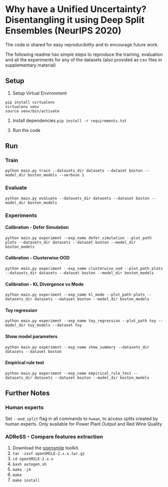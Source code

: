 # Why have a Unified Uncertainty? Disentangling it using Deep Split Ensembles (NeurIPS 2020)

The code is shared for easy reproducibility and to encourage future work.

The following readme has simple steps to reproduce the training, evaluation and all the experiments for any of the datasets (also provided as csv files in supplementary material)

## Setup
1. Setup Virtual Environment
```
pip install virtualenv
virtualenv venv
source venv/bin/activate
```
2. Install dependencies
`pip install -r requirements.txt`

3. Run the code

## Run

### Train
```
python main.py train --datasets_dir datasets --dataset boston --model_dir boston_models --verbose 1
```

### Evaluate
```
python main.py evaluate --datasets_dir datasets --dataset boston --model_dir boston_models
```

### Experiments

#### Calibration - Defer Simulation
```
python main.py experiment --exp_name defer_simulation --plot_path plots --datasets_dir datasets --dataset boston --model_dir boston_models
```

#### Calibration - Clusterwise OOD
```
python main.py experiment --exp_name clusterwise_ood --plot_path plots --datasets_dir datasets --dataset boston --model_dir boston_models
```

#### Calibration - KL Divergence vs Mode
```
python main.py experiment --exp_name kl_mode --plot_path plots --datasets_dir datasets --dataset boston --model_dir boston_models
```

#### Toy regression
```
python main.py experiment --exp_name toy_regression --plot_path toy --model_dir toy_models --dataset toy
```

#### Show model parameters
```
python main.py experiment --exp_name show_summary --datasets_dir datasets --dataset boston
```

#### Empirical rule test
```
python main.py experiment --exp_name empirical_rule_test --datasets_dir datasets --dataset boston --model_dir boston_models
```

## Further Notes

### Human experts

Set `--mod_split` flag in all commands to `human`, to access splits created by human experts.
Only available for Power Plant Output and Red Wine Quality

### ADReSS - Compare features extraction

1. Download the [opensmile](https://www.audeering.com/opensmile/) toolkit.
2. `tar -zxvf openSMILE-2.x.x.tar.gz`
3. `cd openSMILE-2.x.x`
4. `bash autogen.sh`
5. `make -j4`
6. `make`
7. `make install`